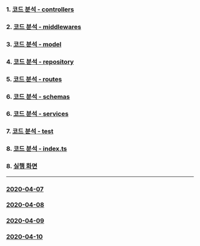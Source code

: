 ### 1. [코드 분석 - controllers](https://github.com/ckdqja135/Typescript-restful-starter/blob/master/mdfile/Controller_Analysis.md)
### 2. [코드 분석 - middlewares](https://github.com/ckdqja135/Typescript-restful-starter/blob/master/mdfile/Middlewares_Analysis.md)
### 3. [코드 분석 - model](https://github.com/ckdqja135/Typescript-restful-starter/blob/master/mdfile/Model_Analysis.md)
### 4. [코드 분석 - repository](https://github.com/ckdqja135/Typescript-restful-starter/blob/master/mdfile/Repository_Analysis.md)
### 5. [코드 분석 - routes](https://github.com/ckdqja135/Typescript-restful-starter/blob/master/mdfile/Routes_Analysis.md)
### 6. [코드 분석 - schemas](https://github.com/ckdqja135/Typescript-restful-starter/blob/master/mdfile/Schemas_Analysis.md)
### 6. [코드 분석 - services](https://github.com/ckdqja135/Typescript-restful-starter/blob/master/mdfile/Service_Analysis.md)
### 7. [코드 분석 - test](https://github.com/ckdqja135/Typescript-restful-starter/blob/master/mdfile/Test_Analysis.md)
### 8. [코드 분석 - index.ts](https://github.com/ckdqja135/Typescript-restful-starter/blob/master/mdfile/Service_Analysis.md)
### 8. [실행 화면](https://github.com/ckdqja135/Typescript-restful-starter/blob/master/mdfile/%EC%8B%A4%ED%96%89%ED%99%94%EB%A9%B4.md)
----------
### [2020-04-07](https://github.com/ckdqja135/Typescript-restful-starter/blob/master/mdfile/2020-04-07/2020-04-07.md)
### [2020-04-08](https://github.com/ckdqja135/Typescript-restful-starter/blob/master/mdfile/2020-04-08/2020-04-08.md)
### [2020-04-09](https://github.com/ckdqja135/Typescript-restful-starter/blob/master/mdfile/2020-04-09/2020-04-09.md)
### [2020-04-10](https://github.com/ckdqja135/Typescript-restful-starter/blob/master/mdfile/2020-04-10/today.md)
